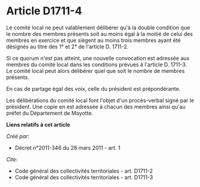 # Article D1711-4

Le comité local ne peut valablement délibérer qu'à la double condition que le nombre des membres présents soit au moins égal
à la moitié de celui des membres en exercice et que siègent au moins trois membres ayant été désignés au titre des 1° et 2°
de l'article D. 1711-2.

Si ce quorum n'est pas atteint, une nouvelle convocation est adressée aux membres du comité local dans les conditions prévues
à l'article D. 1711-3. Le comité local peut alors délibérer quel que soit le nombre de membres présents.

En cas de partage égal des voix, celle du président est prépondérante.

Les délibérations du comité local font l'objet d'un procès-verbal signé par le président. Une copie en est adressée à chacun
des membres ainsi qu'au préfet du Département de Mayotte.

**Liens relatifs à cet article**

_Créé par_:

  - Décret n°2011-346 du 28 mars 2011 - art. 1

_Cite_:

  - Code général des collectivités territoriales - art. D1711-2
  - Code général des collectivités territoriales - art. D1711-3
